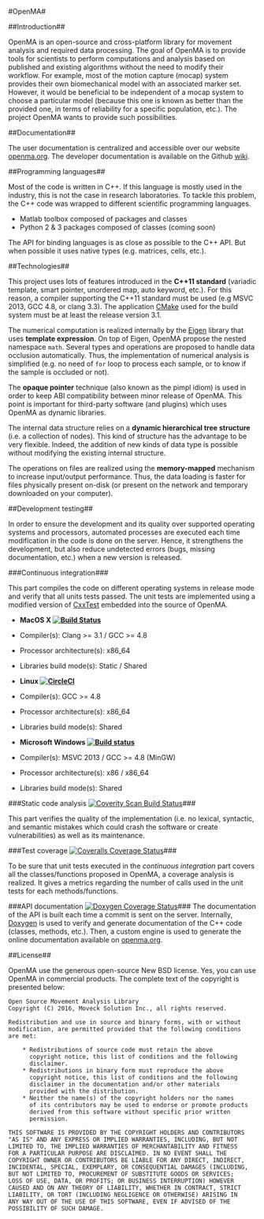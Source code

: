 #OpenMA#

##Introduction##

OpenMA is an open-source and cross-platform library for movement analysis and required data processing. The goal of OpenMA is to provide tools for scientists to perform computations and analysis based on published and existing algorithms without the need to modify their workflow. For example, most of the motion capture (mocap) system provides their own biomechanical model with an associated marker set. However, it would be beneficial to be independent of a mocap system to choose a particular model (because this one is known as better than the provided one, in terms of reliability for a specific population, etc.). The project OpenMA wants to provide such possibilities.

##Documentation##

The user documentation is centralized and accessible over our website [openma.org](http://openma.org). The developer documentation is available on the Github [wiki](https://github.com/OpenMA/openma/wiki).

##Programming languages##

Most of the code is written in C++. If this language is mostly used in the industry, this is not the case in research laboratories. To tackle this problem, the C++ code was wrapped to different scientific programming languages.

 - Matlab toolbox composed of packages and classes
 - Python 2 & 3 packages composed of classes (coming soon)

The API for binding languages is as close as possible to the C++ API. But when possible it uses native types (e.g. matrices, cells, etc.).

##Technologies##

This project uses lots of features introduced in the **C++11 standard** (variadic template, smart pointer, unordered map, auto keyword, etc.). For this reason, a compiler supporting the C++11 standard must be used (e.g MSVC 2013, GCC 4.8, or clang 3.3). The application [CMake](http://www.cmake.org) used for the build system must be at least the release version 3.1.

The numerical computation is realized internally by the [Eigen](http://eigen.tuxfamily.org) library that uses **template expression**. On top of Eigen, OpenMA propose the nested namespace `math`. Several types and operations are proposed to handle data occlusion automatically. Thus, the implementation of numerical analysis is simplified (e.g. no need of ```for``` loop to process each sample, or to know if the sample is occluded or not).

The **opaque pointer** technique (also known as the pimpl idiom) is used in order to keep ABI compatibility between minor release of OpenMA. This point is important for third-party software (and plugins) which uses OpenMA as dynamic libraries.

The internal data structure relies on a **dynamic hierarchical tree structure** (i.e. a collection of nodes). This kind of structure has the advantage to be very flexible. Indeed, the addition of new kinds of data type is possible without modifying the existing internal structure.

The operations on files are realized using the **memory-mapped** mechanism to increase input/output performance. Thus, the data loading is faster for files physically present on-disk (or present on the network and temporary downloaded on your computer).

##Development testing##

In order to ensure the development and its quality over supported operating systems and processors, automated processes are executed each time modification in the code is done on the server. Hence, it strengthens the development, but also reduce undetected errors (bugs, missing documentation, etc.) when a new version is released.

###Continuous integration###

This part compiles the code on different operating systems in release mode and verify that all units tests passed. The unit tests are implemented using a modified version of [CxxTest](http://cxxtest.com) embedded into the source of OpenMA.

 - **MacOS X [![Build Status](https://travis-ci.org/OpenMA/openma.svg?branch=master)](https://travis-ci.org/OpenMA/openma)**
  - Compiler(s): Clang >= 3.1 / GCC >= 4.8
  - Processor architecture(s): x86_64
  - Libraries build mode(s): Static / Shared

 - **Linux [![CircleCI](https://circleci.com/gh/OpenMA/openma.svg?style=svg)](https://circleci.com/gh/OpenMA/openma)**
  - Compiler(s): GCC >= 4.8
  - Processor architecture(s): x86_64
  - Libraries build mode(s): Shared

 - **Microsoft Windows [![Build status](https://ci.appveyor.com/api/projects/status/1w7h67al1irf79lu?svg=true)](https://ci.appveyor.com/project/Alzathar/openma)**
  - Compiler(s): MSVC 2013 / GCC >= 4.8 (MinGW)
  - Processor architecture(s): x86 / x86_64
  - Libraries build mode(s): Shared

###Static code analysis [![Coverity Scan Build Status](https://scan.coverity.com/projects/8584/badge.svg)](https://scan.coverity.com/projects/8584)###

This part verifies the quality of the implementation (i.e. no lexical, syntactic, and semantic mistakes which could crash the software or create vulnerabilities) as well as its maintenance.

###Test coverage [![Coveralls Coverage Status](https://coveralls.io/repos/github/OpenMA/openma/badge.svg?branch=master)](https://coveralls.io/github/OpenMA/openma?branch=master)###

To be sure that unit tests executed in the *continuous integration* part covers all the classes/functions proposed in OpenMA, a coverage analysis is realized. It gives a metrics regarding the number of calls used in the unit tests for each methods/functions.

###API documentation [![Doxygen Coverage Status](https://circleci.com/api/v1/project/OpenMA/openma/latest/artifacts/0/%24CIRCLE_ARTIFACTS/doxygen/doxy-coverage.svg)](https://circleci.com/api/v1/project/openma/openma/latest/artifacts/0/$CIRCLE_ARTIFACTS/doxygen/doxy-coverage.resume.txt)###
The documentation of the API is built each time a commit is sent on the server. Internally, [Doxygen](http://www.doxygen.org) is used to verify and generate documentation of the C++ code (classes, methods, etc.). Then, a custom engine is used to generate the online documentation available on [openma.org](http://openma.org).

##License##

OpenMA use the generous open-source New BSD license. Yes, you can use OpenMA in commercial products. The complete text of the copyright is presented below:

```
Open Source Movement Analysis Library
Copyright (C) 2016, Moveck Solution Inc., all rights reserved.

Redistribution and use in source and binary forms, with or without
modification, are permitted provided that the following conditions
are met:

    * Redistributions of source code must retain the above
      copyright notice, this list of conditions and the following
      disclaimer.
    * Redistributions in binary form must reproduce the above
      copyright notice, this list of conditions and the following
      disclaimer in the documentation and/or other materials
      provided with the distribution.
    * Neither the name(s) of the copyright holders nor the names
      of its contributors may be used to endorse or promote products
      derived from this software without specific prior written
      permission.

THIS SOFTWARE IS PROVIDED BY THE COPYRIGHT HOLDERS AND CONTRIBUTORS
"AS IS" AND ANY EXPRESS OR IMPLIED WARRANTIES, INCLUDING, BUT NOT
LIMITED TO, THE IMPLIED WARRANTIES OF MERCHANTABILITY AND FITNESS
FOR A PARTICULAR PURPOSE ARE DISCLAIMED. IN NO EVENT SHALL THE
COPYRIGHT OWNER OR CONTRIBUTORS BE LIABLE FOR ANY DIRECT, INDIRECT,
INCIDENTAL, SPECIAL, EXEMPLARY, OR CONSEQUENTIAL DAMAGES (INCLUDING,
BUT NOT LIMITED TO, PROCUREMENT OF SUBSTITUTE GOODS OR SERVICES;
LOSS OF USE, DATA, OR PROFITS; OR BUSINESS INTERRUPTION) HOWEVER
CAUSED AND ON ANY THEORY OF LIABILITY, WHETHER IN CONTRACT, STRICT
LIABILITY, OR TORT (INCLUDING NEGLIGENCE OR OTHERWISE) ARISING IN
ANY WAY OUT OF THE USE OF THIS SOFTWARE, EVEN IF ADVISED OF THE
POSSIBILITY OF SUCH DAMAGE.
```
